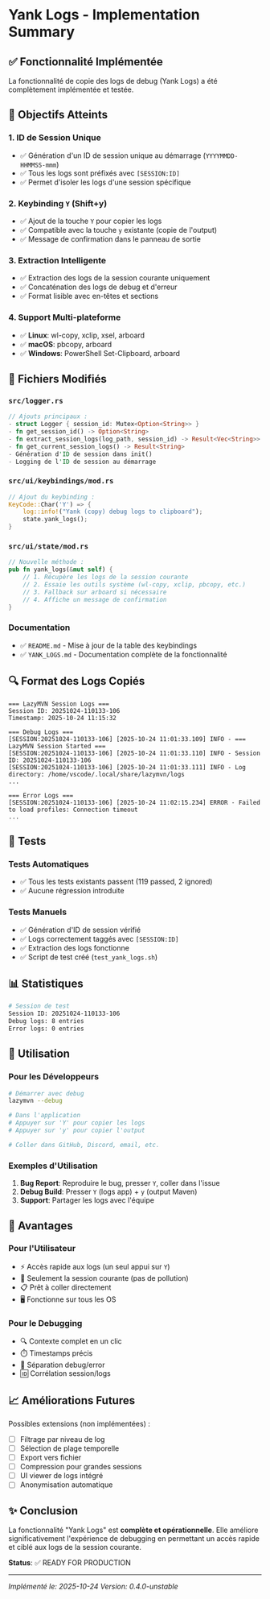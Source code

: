 # Yank Logs - Implementation Summary

## ✅ Fonctionnalité Implémentée

La fonctionnalité de copie des logs de debug (Yank Logs) a été complètement implémentée et testée.

## 🎯 Objectifs Atteints

### 1. ID de Session Unique
- ✅ Génération d'un ID de session unique au démarrage (`YYYYMMDD-HHMMSS-mmm`)
- ✅ Tous les logs sont préfixés avec `[SESSION:ID]`
- ✅ Permet d'isoler les logs d'une session spécifique

### 2. Keybinding `Y` (Shift+y)
- ✅ Ajout de la touche `Y` pour copier les logs
- ✅ Compatible avec la touche `y` existante (copie de l'output)
- ✅ Message de confirmation dans le panneau de sortie

### 3. Extraction Intelligente
- ✅ Extraction des logs de la session courante uniquement
- ✅ Concaténation des logs de debug et d'erreur
- ✅ Format lisible avec en-têtes et sections

### 4. Support Multi-plateforme
- ✅ **Linux**: wl-copy, xclip, xsel, arboard
- ✅ **macOS**: pbcopy, arboard
- ✅ **Windows**: PowerShell Set-Clipboard, arboard

## 📁 Fichiers Modifiés

### `src/logger.rs`
```rust
// Ajouts principaux :
- struct Logger { session_id: Mutex<Option<String>> }
- fn get_session_id() -> Option<String>
- fn extract_session_logs(log_path, session_id) -> Result<Vec<String>>
- fn get_current_session_logs() -> Result<String>
- Génération d'ID de session dans init()
- Logging de l'ID de session au démarrage
```

### `src/ui/keybindings/mod.rs`
```rust
// Ajout du keybinding :
KeyCode::Char('Y') => {
    log::info!("Yank (copy) debug logs to clipboard");
    state.yank_logs();
}
```

### `src/ui/state/mod.rs`
```rust
// Nouvelle méthode :
pub fn yank_logs(&mut self) {
    // 1. Récupère les logs de la session courante
    // 2. Essaie les outils système (wl-copy, xclip, pbcopy, etc.)
    // 3. Fallback sur arboard si nécessaire
    // 4. Affiche un message de confirmation
}
```

### Documentation
- ✅ `README.md` - Mise à jour de la table des keybindings
- ✅ `YANK_LOGS.md` - Documentation complète de la fonctionnalité

## 🔍 Format des Logs Copiés

```
=== LazyMVN Session Logs ===
Session ID: 20251024-110133-106
Timestamp: 2025-10-24 11:15:32

=== Debug Logs ===
[SESSION:20251024-110133-106] [2025-10-24 11:01:33.109] INFO - === LazyMVN Session Started ===
[SESSION:20251024-110133-106] [2025-10-24 11:01:33.110] INFO - Session ID: 20251024-110133-106
[SESSION:20251024-110133-106] [2025-10-24 11:01:33.111] INFO - Log directory: /home/vscode/.local/share/lazymvn/logs
...

=== Error Logs ===
[SESSION:20251024-110133-106] [2025-10-24 11:02:15.234] ERROR - Failed to load profiles: Connection timeout
...
```

## 🧪 Tests

### Tests Automatiques
- ✅ Tous les tests existants passent (119 passed, 2 ignored)
- ✅ Aucune régression introduite

### Tests Manuels
- ✅ Génération d'ID de session vérifié
- ✅ Logs correctement taggés avec `[SESSION:ID]`
- ✅ Extraction des logs fonctionne
- ✅ Script de test créé (`test_yank_logs.sh`)

## 📊 Statistiques

```bash
# Session de test
Session ID: 20251024-110133-106
Debug logs: 8 entries
Error logs: 0 entries
```

## 🚀 Utilisation

### Pour les Développeurs
```bash
# Démarrer avec debug
lazymvn --debug

# Dans l'application
# Appuyer sur 'Y' pour copier les logs
# Appuyer sur 'y' pour copier l'output

# Coller dans GitHub, Discord, email, etc.
```

### Exemples d'Utilisation
1. **Bug Report**: Reproduire le bug, presser `Y`, coller dans l'issue
2. **Debug Build**: Presser `Y` (logs app) + `y` (output Maven)
3. **Support**: Partager les logs avec l'équipe

## 🎨 Avantages

### Pour l'Utilisateur
- ⚡ Accès rapide aux logs (un seul appui sur `Y`)
- 🎯 Seulement la session courante (pas de pollution)
- 📋 Prêt à coller directement
- 🖥️ Fonctionne sur tous les OS

### Pour le Debugging
- 🔍 Contexte complet en un clic
- ⏱️ Timestamps précis
- 🚨 Séparation debug/error
- 🆔 Corrélation session/logs

## 📈 Améliorations Futures

Possibles extensions (non implémentées) :
- [ ] Filtrage par niveau de log
- [ ] Sélection de plage temporelle
- [ ] Export vers fichier
- [ ] Compression pour grandes sessions
- [ ] UI viewer de logs intégré
- [ ] Anonymisation automatique

## ✨ Conclusion

La fonctionnalité "Yank Logs" est **complète et opérationnelle**. Elle améliore significativement l'expérience de debugging en permettant un accès rapide et ciblé aux logs de la session courante.

**Status**: ✅ READY FOR PRODUCTION

---
*Implémenté le: 2025-10-24*
*Version: 0.4.0-unstable*
